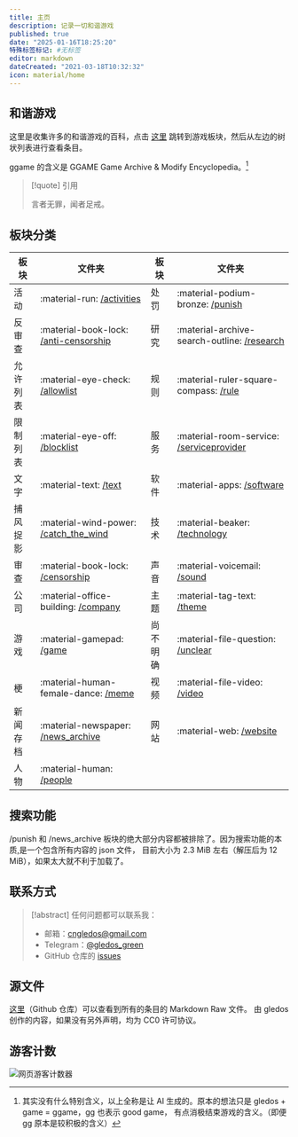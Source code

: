 ```yaml
---
title: 主页
description: 记录一切和谐游戏
published: true
date: "2025-01-16T18:25:20"
特殊标签标记: #无标签
editor: markdown
dateCreated: "2021-03-18T10:32:32"
icon: material/home
---
```


## 和谐游戏

这里是收集许多的和谐游戏的百科，点击 [这里][/game] 跳转到游戏板块，然后从左边的树状列表进行查看条目。

ggame 的含义是 GGAME Game Archive & Modify Encyclopedia。[^ggame]

[^ggame]: 其实没有什么特别含义，以上全称是让 AI 生成的。原本的想法只是 gledos + game = ggame，gg 也表示 good game，
有点消极结束游戏的含义。（即便 gg 原本是较积极的含义）

<!--
如果需要搜索，可以进入 Github 仓库进行搜索，因为 Mkdocs 内建的搜索功能不适合过大的文档，所以 Mkdocs 搜索功能已关闭。
-->

> [!quote] 引用
>
> 言者无罪，闻者足戒。

## 板块分类

| 板块     | 文件夹                                       | 板块     | 文件夹                                          |
| -------- | -------------------------------------------- | -------- | ----------------------------------------------- |
| 活动     | :material-run: [/activities][]               | 处罚     | :material-podium-bronze: [/punish][]            |
| 反审查   | :material-book-lock: [/anti-censorship][/ac] | 研究     | :material-archive-search-outline: [/research][] |
| 允许列表 | :material-eye-check: [/allowlist][]          | 规则     | :material-ruler-square-compass: [/rule][]       |
| 限制列表 | :material-eye-off: [/blocklist][]            | 服务     | :material-room-service: [/serviceprovider][]    |
| 文字     | :material-text: [/text][]                    | 软件     | :material-apps: [/software][]                   |
| 捕风捉影 | :material-wind-power: [/catch_the_wind][]    | 技术     | :material-beaker: [/technology][]               |
| 审查     | :material-book-lock: [/censorship][]         | 声音     | :material-voicemail: [/sound][]                 |
| 公司     | :material-office-building: [/company][]      | 主题     | :material-tag-text: [/theme][]                  |
| 游戏     | :material-gamepad: [/game][]                 | 尚不明确 | :material-file-question: [/unclear][]           |
| 梗       | :material-human-female-dance: [/meme][]      | 视频     | :material-file-video: [/video][]                |
| 新闻存档 | :material-newspaper: [/news_archive][]       | 网站     | :material-web: [/website][]                     |
| 人物     | :material-human: [/people][]                 |          |                                                 |

[/ac]: /anti-censorship/index.md
[/activities]: /activities/index.md
[/allowlist]: /allowlist/index.md
[/blocklist]: /blocklist/index.md
[/catch_the_wind]: /catch_the_wind/index.md
[/censorship]: /censorship/index.md
[/company]: /company/index.md
[/game]: /game/index.md
[/meme]: /meme/index.md
[/news_archive]: /news_archive/index.md
[/people]: /people/index.md
[/punish]: /punish/index.md
[/research]: /research/index.md
[/rule]: /rule/index.md
[/serviceprovider]: /serviceprovider/index.md
[/software]: /software/index.md
[/sound]: /sound/index.md
[/technology]: /technology/index.md
[/text]: /text/index.md
[/theme]: /theme/index.md
[/unclear]: /unclear/index.md
[/video]: /video/index.md
[/website]: /website/index.md

## 搜索功能

/punish 和 /news_archive 板块的绝大部分内容都被排除了。因为搜索功能的本质,是一个包含所有内容的 json 文件，
目前大小为 2.3 MiB 左右（解压后为 12 MiB），如果太大就不利于加载了。

<!--
    更好的中文分词搜索预计 Material for MkDocs 更新到 10.0.0 版本时就能使用，现在需要给搜索的词语间手动加上空格。
-->

## 联系方式

> [!abstract] 任何问题都可以联系我：
>
> +   邮箱：<cngledos@gmail.com>
> +   Telegram：[@gledos_green](https://t.me/gledos_green)
> +   GitHub 仓库的 [issues](https://github.com/gledos/ggame/issues)

## 源文件

[这里](https://github.com/gledos/ggame)（Github 仓库）可以查看到所有的条目的 Markdown Raw 文件。
由 gledos 创作的内容，如果没有另外声明，均为 CC0 许可协议。

## 游客计数

![网页游客计数器](https://count.getloli.com/get/@:ggame)

<!--

## 此 Wiki 的技术问题

由于对 mkdocs 不过熟悉，所以有一些条目会有问题，比如:

+ PDF 文件似乎不被 mkdocs 支持，无法被输出到 GitHub pages
+ TLS 已失效，正在修复

-->
